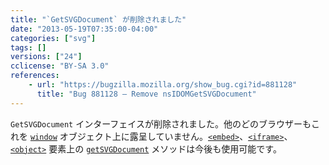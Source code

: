 ```yaml
---
title: "`GetSVGDocument` が削除されました"
date: "2013-05-19T07:35:00-04:00"
categories: ["svg"]
tags: []
versions: ["24"]
cclicense: "BY-SA 3.0"
references:
    - url: "https://bugzilla.mozilla.org/show_bug.cgi?id=881128"
      title: "Bug 881128 – Remove nsIDOMGetSVGDocument"
---
```

`GetSVGDocument` インターフェイスが削除されました。他のどのブラウザーもこれを [`window`](https://developer.mozilla.org/ja/docs/Web/API/window) オブジェクト上に露呈していません。[`<embed>`](https://developer.mozilla.org/ja/docs/Web/HTML/Element/embed)、[`<iframe>`](https://developer.mozilla.org/ja/docs/Web/HTML/Element/iframe)、[`<object>`](https://developer.mozilla.org/ja/docs/Web/HTML/Element/object) 要素上の [`getSVGDocument`](https://developer.mozilla.org/ja/docs/Web/SVG/Scripting#_.E6.96.87.E6.9B.B8.E9.96.93.E3.81.AE.E3.82.B9.E3.82.AF.E3.83.AA.E3.83.97.E3.83.86.E3.82.A3.E3.83.B3.E3.82.B0_-_.E5.9F.8B.E3.82.81.E8.BE.BC.E3.81.BF_SVG_.E3.81.AE.E5.8F.82.E7.85.A7_) メソッドは今後も使用可能です。
